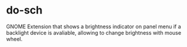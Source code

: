 # do-sch
GNOME Extension that shows a brightness indicator on panel menu if a backlight device is avaliable, allowing to change brightness with mouse wheel.

